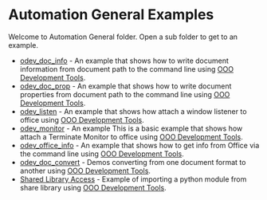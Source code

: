 # Automation General Examples

Welcome to Automation General folder. Open a sub folder to get to an example.

- [odev_doc_info](./odev_doc_info/) - An example that shows how to write document information from document path to the command line using [OOO Development Tools].
- [odev_doc_prop](./odev_doc_prop/) - An example that shows how to write document properties from document path to the command line using [OOO Development Tools].
- [odev_listen](./odev_listen/) - An example that shows how attach a window listener to office using [OOO Development Tools].
- [odev_monitor](./odev_monitor) - An example This is a basic example that shows how attach a Terminate Monitor to office using [OOO Development Tools].
- [odev_office_info](./odev_office_info/) - An example that shows how to get info from Office via the command line using [OOO Development Tools].
- [odev_doc_convert](./odev_doc_convert/) - Demos converting from one document format to another using [OOO Development Tools].
- [Shared Library Access](./odev_share_lib/) - Example of importing a python module from share library using [OOO Development Tools].

[OOO Development Tools]: https://python-ooo-dev-tools.readthedocs.io/en/latest/

